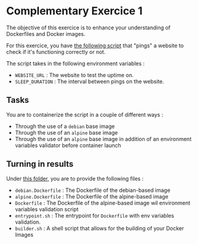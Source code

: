 # Complementary Exercice 1

The objective of this exercice is to enhance your understanding of Dockerfiles and Docker images.

For this exercice, you have [the following script](runner.sh) that "pings" a website to check if it's functioning
correctly or not.

The script takes in the following environment variables :

* `WEBSITE_URL` : The website to test the uptime on.
* `SLEEP_DURATION` : The interval between pings on the website.

## Tasks

You are to containerize the script in a couple of different ways :

* Through the use of a `debian` base image
* Through the use of an `alpine` base image
* Through the use of an `alpine` base image in addition of an environment variables validator before container launch

## Turning in results

Under [this folder](.), you are to provide the following files :

* `debian.Dockerfile` : The Dockerfile of the debian-based image
* `alpine.Dockerfile` : The Dockerfile of the alpine-based image
* `Dockerfile` : The Dockerfile of the alpine-based image wil environment variables validation script
* `entrypoint.sh` : The entrypoint for `Dockerfile` with env variables validation.
* `builder.sh` : A shell script that allows for the building of your Docker Images
